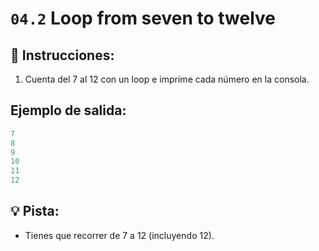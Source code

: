 # `04.2` Loop from seven to twelve

## 📝 Instrucciones: 

1. Cuenta del 7 al 12 con un loop e imprime cada número en la consola.

## Ejemplo de salida:

```js
7
8
9
10
11
12
```

## 💡 Pista:

+ Tienes que recorrer de 7 a 12 (incluyendo 12).